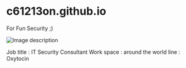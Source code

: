 # c61213on.github.io

For Fun Security ;)

![Image description](link-to-image)

Job title : IT Security Consultant
Work space : around the world
line : Oxytocin
